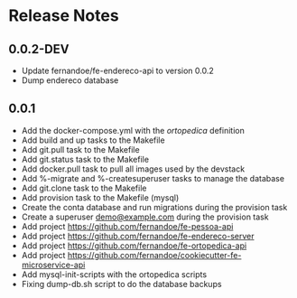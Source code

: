 # Release Notes


## 0.0.2-DEV

- Update fernandoe/fe-endereco-api to version 0.0.2
- Dump endereco database





## 0.0.1

- Add the docker-compose.yml with the *ortopedica* definition
- Add build and up tasks to the Makefile
- Add git.pull task to the Makefile
- Add git.status task to the Makefile
- Add docker.pull task to pull all images used by the devstack
- Add %-migrate and %-createsuperuser tasks to manage the database
- Add git.clone task to the Makefile
- Add provision task to the Makefile (mysql)
- Create the conta database and run migrations during the provision task
- Create a superuser demo@example.com during the provision task
- Add project https://github.com/fernandoe/fe-pessoa-api
- Add project https://github.com/fernandoe/fe-endereco-server
- Add project https://github.com/fernandoe/fe-ortopedica-api
- Add project https://github.com/fernandoe/cookiecutter-fe-microservice-api
- Add mysql-init-scripts with the ortopedica scripts
- Fixing dump-db.sh script to do the database backups
